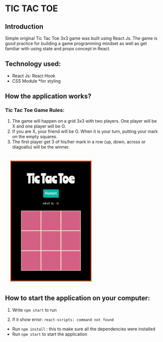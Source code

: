 # TIC TAC TOE

## Introduction
Simple original Tic Tac Toe 3x3 game was built using React Js. The game is good practice for building a game programming mindset as well as get familiar with using state and props concept in React.

## Technology used: 
  - React Js: React Hook
  - CSS Module *for styling

## How the application works?

### Tic Tac Toe Game Rules:

1. The game will happen on a grid 3x3 with two players. One player will be X and one player will be O. 
2. If you are X, your friend will be O. When it is your turn, putting your mark on the empty squares. 
3. The first player get 3 of his/her mark in a row (up, down, across or diagoallu) will be the winner.

<img src="https://github.com/emilydang14/tic-tac-toe/blob/master/demo.gif" width="300">

## How to start the application on your computer:

1. Write `npm start` to run

2. If it show error: `react-scripts: command not found`
  - Run `npm install` : this to make sure all the dependencies were installed
  - Run `npm start` to start the application
